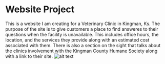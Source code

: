 # Website Project
This is a website I am creating for a Veterinary Clinic in Kingman, Ks. The purpose of the site is to give customers a place to find answeres to their questions when the facility is unavailable. This includes office hours, the location, and the services they provide along with an estimated cost associated with them. There is also a section on the sight that talks about the clinics involvement with the Kingman County Humane Society along with a link to their site.
![alt text](https://raw.githubusercontent.com/username/projectname/branch/path/to/img.png)
